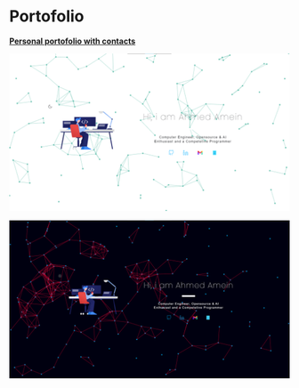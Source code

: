 # Portofolio

[**Personal portofolio with contacts**](https://djangodissilent.github.io)

![Alt text](assets/example-light.png "Title")

![Alt text](assets/example-dark.png "Title")


